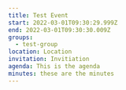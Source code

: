 ```yaml
---
title: Test Event
start: 2022-03-01T09:30:29.999Z
end: 2022-03-01T09:30:30.009Z
groups:
  - test-group
location: Location
invitation: Invitiation
agenda: This is the agenda
minutes: these are the minutes
---
```

